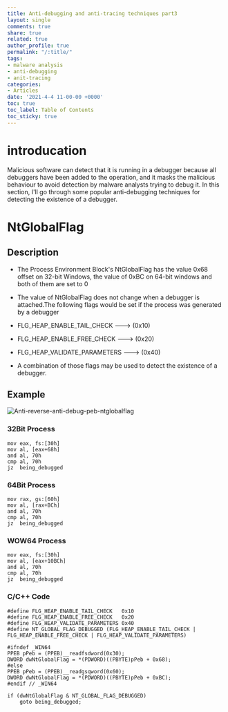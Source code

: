 ```yaml
---
title: Anti-debugging and anti-tracing techniques part3
layout: single
comments: true
share: true
related: true
author_profile: true
permalink: "/:title/"
tags:
- malware analysis 
- anti-debugging
- anit-tracing
categories:
- Articles
date: '2021-4-4 11-00-00 +0000'
toc: true
toc_label: Table of Contents
toc_sticky: true
---
```

# introducation 

Malicious software can detect that it is running in a debugger because all debuggers have been added to the operation, and it masks the malicious behaviour to avoid detection by malware analysts trying to debug it. In this section, I'll go through some popular anti-debugging techniques for detecting the existence of a debugger.

# NtGlobalFlag 
## Description 
* The Process Environment Block's NtGlobalFlag has the value 0x68 offset on 32-bit Windows, the value of 0xBC on 64-bit windows and both of them are set to 0
* The value of NtGlobalFlag does not change when a debugger is attached.The following flags would be set if the process was generated by a debugger

* FLG_HEAP_ENABLE_TAIL_CHECK    ---> (0x10)
* FLG_HEAP_ENABLE_FREE_CHECK    ---> (0x20)
* FLG_HEAP_VALIDATE_PARAMETERS  ---> (0x40)

* A combination of those flags may be used to detect the existence of a debugger.
## Example

![Anti-reverse-anti-debug-peb-ntglobalflag](https://user-images.githubusercontent.com/74544712/113925597-80dce100-97eb-11eb-9440-3d033b159cdd.png)

### 32Bit Process

```
mov eax, fs:[30h]
mov al, [eax+68h]
and al, 70h
cmp al, 70h
jz  being_debugged
```
### 64Bit Process

```
mov rax, gs:[60h]
mov al, [rax+BCh]
and al, 70h
cmp al, 70h
jz  being_debugged
```
### WOW64 Process

```
mov eax, fs:[30h]
mov al, [eax+10BCh]
and al, 70h
cmp al, 70h
jz  being_debugged
```
### C/C++ Code

```
#define FLG_HEAP_ENABLE_TAIL_CHECK   0x10
#define FLG_HEAP_ENABLE_FREE_CHECK   0x20
#define FLG_HEAP_VALIDATE_PARAMETERS 0x40
#define NT_GLOBAL_FLAG_DEBUGGED (FLG_HEAP_ENABLE_TAIL_CHECK | FLG_HEAP_ENABLE_FREE_CHECK | FLG_HEAP_VALIDATE_PARAMETERS)

#ifndef _WIN64
PPEB pPeb = (PPEB)__readfsdword(0x30);
DWORD dwNtGlobalFlag = *(PDWORD)((PBYTE)pPeb + 0x68);
#else
PPEB pPeb = (PPEB)__readgsqword(0x60);
DWORD dwNtGlobalFlag = *(PDWORD)((PBYTE)pPeb + 0xBC);
#endif // _WIN64
 
if (dwNtGlobalFlag & NT_GLOBAL_FLAG_DEBUGGED)
    goto being_debugged;
```

		
		


 
